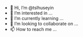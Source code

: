 - 👋 Hi, I’m @tslhuseyin
- 👀 I’m interested in ...
- 🌱 I’m currently learning ...
- 💞️ I’m looking to collaborate on ...
- 📫 How to reach me ...

<!---
tslhuseyin/tslhuseyin is a ✨ special ✨ repository because its `README.md` (this file) appears on your GitHub profile.
You can click the Preview link to take a look at your changes.
--->

